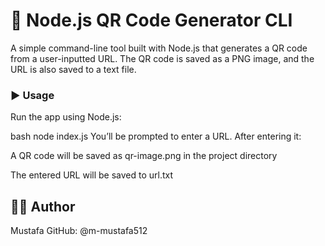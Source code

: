 # 🔳 Node.js QR Code Generator CLI

A simple command-line tool built with Node.js that generates a QR code from a user-inputted URL. The QR code is saved as a PNG image, and the URL is also saved to a text file.

### ▶️ Usage
Run the app using Node.js:

bash
node index.js
You’ll be prompted to enter a URL. After entering it:

A QR code will be saved as qr-image.png in the project directory

The entered URL will be saved to url.txt

## 👨‍💻 Author
Mustafa
GitHub: @m-mustafa512
